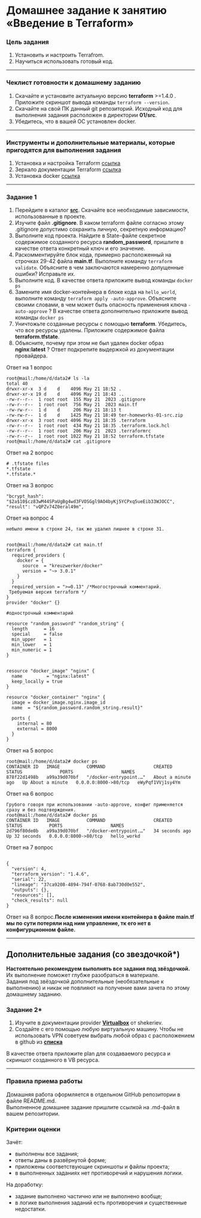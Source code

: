 # Домашнее задание к занятию «Введение в Terraform»

### Цель задания

1. Установить и настроить Terrafrom.
2. Научиться использовать готовый код.

------

### Чеклист готовности к домашнему заданию

1. Скачайте и установите актуальную версию **terraform** >=1.4.0 . Приложите скриншот вывода команды ```terraform --version```.
2. Скачайте на свой ПК данный git репозиторий. Исходный код для выполнения задания расположен в директории **01/src**.
3. Убедитесь, что в вашей ОС установлен docker.

------

### Инструменты и дополнительные материалы, которые пригодятся для выполнения задания

1. Установка и настройка Terraform  [ссылка](https://cloud.yandex.ru/docs/tutorials/infrastructure-management/terraform-quickstart#from-yc-mirror)
2. Зеркало документации Terraform  [ссылка](https://registry.tfpla.net/browse/providers) 
3. Установка docker [ссылка](https://docs.docker.com/engine/install/ubuntu/) 
------

### Задание 1

1. Перейдите в каталог [**src**](https://github.com/netology-code/ter-homeworks/tree/main/01/src). Скачайте все необходимые зависимости, использованные в проекте. 
2. Изучите файл **.gitignore**. В каком terraform файле согласно этому .gitignore допустимо сохранить личную, секретную информацию?
3. Выполните код проекта. Найдите  в State-файле секретное содержимое созданного ресурса **random_password**, пришлите в качестве ответа конкретный ключ и его значение.
4. Раскомментируйте блок кода, примерно расположенный на строчках 29-42 файла **main.tf**.
Выполните команду ```terraform validate```. Объясните в чем заключаются намеренно допущенные ошибки? Исправьте их.
5. Выполните код. В качестве ответа приложите вывод команды ```docker ps```
6. Замените имя docker-контейнера в блоке кода на ```hello_world```, выполните команду ```terraform apply -auto-approve```.
Объясните своими словами, в чем может быть опасность применения ключа  ```-auto-approve``` ? В качестве ответа дополнительно приложите вывод команды ```docker ps```
8. Уничтожьте созданные ресурсы с помощью **terraform**. Убедитесь, что все ресурсы удалены. Приложите содержимое файла **terraform.tfstate**. 
9. Объясните, почему при этом не был удален docker образ **nginx:latest** ? Ответ подкрепите выдержкой из документации провайдера.

Ответ на 1 вопрос
```
root@mail:/home/d/data2# ls -la
total 40
drwxr-xr-x  3 d    d    4096 May 21 18:52 .
drwxr-xr-x 19 d    d    4096 May 21 18:43 ..
-rw-r--r--  1 root root  155 May 21  2023 .gitignore
-rw-r--r--  1 root root  756 May 21  2023 main.tf
-rw-rw-r--  1 d    d     206 May 21 18:13 t
-rw-rw-r--  1 d    d    1425 May 21 18:49 ter-homeworks-01-src.zip
drwxr-xr-x  3 root root 4096 May 21 18:35 .terraform
-rw-r--r--  1 root root  434 May 21 18:35 .terraform.lock.hcl
-rw-r--r--  1 root root  206 May 21  2023 .terraformrc
-rw-r--r--  1 root root 1022 May 21 18:52 terraform.tfstate
root@mail:/home/d/data2# cat .gitignore
```
Ответ на 2 вопрос
```
# .tfstate files
*.tfstate
*.tfstate.*
```
Ответ на 3 вопрос
```
"bcrypt_hash": "$2a$10$cz83wM44SPaUgBg4wd3FVOSGgl9AO4byKj5YCPxq5ueEib33WJOCC",
"result": "vQPZv74Z0eral49m",
```
Ответ на вопрос 4 
```
небыло имени в строке 24, так же удалил лишнее в строке 31. 


root@mail:/home/d/data2# cat main.tf
terraform {
  required_providers {
    docker = {
      source  = "kreuzwerker/docker"
      version = "~> 3.0.1"
    }
  }
  required_version = ">=0.13" /*Многострочный комментарий.
 Требуемая версия terraform */
}
provider "docker" {}

#однострочный комментарий

resource "random_password" "random_string" {
  length      = 16
  special     = false
  min_upper   = 1
  min_lower   = 1
  min_numeric = 1
}


resource "docker_image" "nginx" {
  name         = "nginx:latest"
  keep_locally = true
}

resource "docker_container" "nginx" {
  image = docker_image.nginx.image_id
  name  = "${random_password.random_string.result}"

  ports {
    internal = 80
    external = 8000
  }
}

```

Ответ на 5 вопрос

```
root@mail:/home/d/data2# docker ps
CONTAINER ID   IMAGE          COMMAND                  CREATED              STATUS              PORTS                  NAMES
878f22d1498b   a99a39d070bf   "/docker-entrypoint.…"   About a minute ago   Up About a minute   0.0.0.0:8000->80/tcp   eWyPqf1VVj1sy4Ym
```
Ответ на 6 вопрос

```
Грубого говоря при использовании -auto-approve, конфиг применяется сразу и без подтверждения.
root@mail:/home/d/data2# docker ps
CONTAINER ID   IMAGE          COMMAND                  CREATED          STATUS          PORTS                  NAMES
2d796f80de0b   a99a39d070bf   "/docker-entrypoint.…"   34 seconds ago   Up 32 seconds   0.0.0.0:8000->80/tcp   hello_workd
```
Ответ на 7 вопрос

```

{
  "version": 4,
  "terraform_version": "1.4.6",
  "serial": 22,
  "lineage": "37ca9208-4894-794f-0768-8ab730d0e552",
  "outputs": {},
  "resources": [],
  "check_results": null
}

```
Ответ на 8 вопрос.**После изменения имени контейнера в файле main.tf мы по сути потеряли над ним управление, тк его нет в конфигурционном файле.**


------

## Дополнительные задания (со звездочкой*)

**Настоятельно рекомендуем выполнять все задания под звёздочкой.**   Их выполнение поможет глубже разобраться в материале.   
Задания под звёздочкой дополнительные (необязательные к выполнению) и никак не повлияют на получение вами зачета по этому домашнему заданию. 

### Задание 2*

1. Изучите в документации provider [**Virtualbox**](https://registry.tfpla.net/providers/shekeriev/virtualbox/latest/docs/overview/index) от 
shekeriev.
2. Создайте с его помощью любую виртуальную машину. Чтобы не использовать VPN советуем выбрать любой образ с расположением в github из [**списка**](https://www.vagrantbox.es/)

В качестве ответа приложите plan для создаваемого ресурса и скриншот созданного в VB ресурса. 

------

### Правила приема работы

Домашняя работа оформляется в отдельном GitHub репозитории в файле README.md.   
Выполненное домашнее задание пришлите ссылкой на .md-файл в вашем репозитории.

### Критерии оценки

Зачёт:

* выполнены все задания;
* ответы даны в развёрнутой форме;
* приложены соответствующие скриншоты и файлы проекта;
* в выполненных заданиях нет противоречий и нарушения логики.

На доработку:

* задание выполнено частично или не выполнено вообще;
* в логике выполнения заданий есть противоречия и существенные недостатки. 
